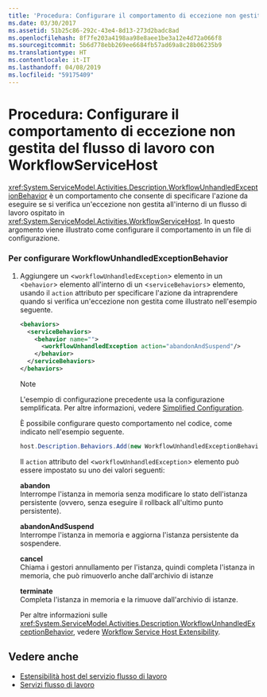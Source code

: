 ```yaml
---
title: 'Procedura: Configurare il comportamento di eccezione non gestita del flusso di lavoro con WorkflowServiceHost'
ms.date: 03/30/2017
ms.assetid: 51b25c86-292c-43e4-8d13-273d2badc8ad
ms.openlocfilehash: 8f7fe203a4198aa98e8aee1be3a12e4d72a066f8
ms.sourcegitcommit: 5b6d778ebb269ee6684fb57ad69a8c28b06235b9
ms.translationtype: HT
ms.contentlocale: it-IT
ms.lasthandoff: 04/08/2019
ms.locfileid: "59175409"
---
```

# <a name="how-to-configure-workflow-unhandled-exception-behavior-with-workflowservicehost"></a>Procedura: Configurare il comportamento di eccezione non gestita del flusso di lavoro con WorkflowServiceHost
<xref:System.ServiceModel.Activities.Description.WorkflowUnhandledExceptionBehavior> è un comportamento che consente di specificare l'azione da eseguire se si verifica un'eccezione non gestita all'interno di un flusso di lavoro ospitato in <xref:System.ServiceModel.Activities.WorkflowServiceHost>. In questo argomento viene illustrato come configurare il comportamento in un file di configurazione.  
  
### <a name="to-configure-workflowunhandledexceptionbehavior"></a>Per configurare WorkflowUnhandledExceptionBehavior  
  
1.  Aggiungere un <`workflowUnhandledException`> elemento in un <`behavior`> elemento all'interno di un <`serviceBehaviors`> elemento, usando il `action` attributo per specificare l'azione da intraprendere quando si verifica un'eccezione non gestita come illustrato nell'esempio seguente.  
  
    ```xml  
    <behaviors>  
      <serviceBehaviors>  
        <behavior name="">  
          <workflowUnhandledException action="abandonAndSuspend"/>   
        </behavior>  
      </serviceBehaviors>  
    </behaviors>  
    ```  
  
    > [!NOTE]
    >  L'esempio di configurazione precedente usa la configurazione semplificata. Per altre informazioni, vedere [Simplified Configuration](../../../../docs/framework/wcf/simplified-configuration.md).  
  
     È possibile configurare questo comportamento nel codice, come indicato nell'esempio seguente.  
  
    ```csharp  
    host.Description.Behaviors.Add(new WorkflowUnhandledExceptionBehavior { Action = WorkflowUnhandledExceptionAction.AbandonAndSuspend });  
    ```  
  
     Il `action` attributo del <`workflowUnhandledException`> elemento può essere impostato su uno dei valori seguenti:  
  
     **abandon**  
     Interrompe l'istanza in memoria senza modificare lo stato dell'istanza persistente (ovvero, senza eseguire il rollback all'ultimo punto persistente).  
  
     **abandonAndSuspend**  
     Interrompe l'istanza in memoria e aggiorna l'istanza persistente da sospendere.  
  
     **cancel**  
     Chiama i gestori annullamento per l'istanza, quindi completa l'istanza in memoria, che può rimuoverlo anche dall'archivio di istanze  
  
     **terminate**  
     Completa l'istanza in memoria e la rimuove dall'archivio di istanze.  
  
     Per altre informazioni sulle <xref:System.ServiceModel.Activities.Description.WorkflowUnhandledExceptionBehavior>, vedere [Workflow Service Host Extensibility](../../../../docs/framework/wcf/feature-details/workflow-service-host-extensibility.md).  
  
## <a name="see-also"></a>Vedere anche

- [Estensibilità host del servizio flusso di lavoro](../../../../docs/framework/wcf/feature-details/workflow-service-host-extensibility.md)
- [Servizi flusso di lavoro](../../../../docs/framework/wcf/feature-details/workflow-services.md)

